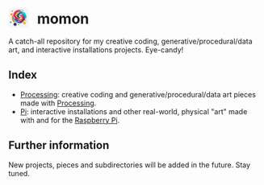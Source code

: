# <img src="https://github.com/lucavallin/momon/blob/main/docs/momon.png" style="width:40px;padding-right:10px;margin-bottom:-8px;"> momon
A catch-all repository for my creative coding, generative/procedural/data art, and interactive installations projects. Eye-candy!

## Index

- [Processing](processing/): creative coding and generative/procedural/data art pieces made with [Processing](http://processing.org/).
- [Pi](pi/): interactive installations and other real-world, physical "art" made with and for the [Raspberry Pi](https://www.raspberrypi.org/).

## Further information

New projects, pieces and subdirectories will be added in the future. Stay tuned.
